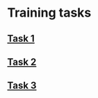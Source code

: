 # Training tasks  
## [Task 1](https://github.com/evgenijaZ/Training-labs/tree/master/src/main/java/edu/training/task01)  
## [Task 2](https://github.com/evgenijaZ/Training-labs/tree/master/src/main/java/edu/training/task02)  
## [Task 3](https://github.com/evgenijaZ/Training-labs/tree/master/src/main/java/edu/training/task03)  